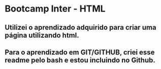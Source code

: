 # Bootcamp Inter - HTML

## Utilizei o aprendizado adquirido para criar uma página utilizando html. 

## Para o aprendizado em GIT/GITHUB, criei esse readme pelo bash e estou incluindo no Github.
